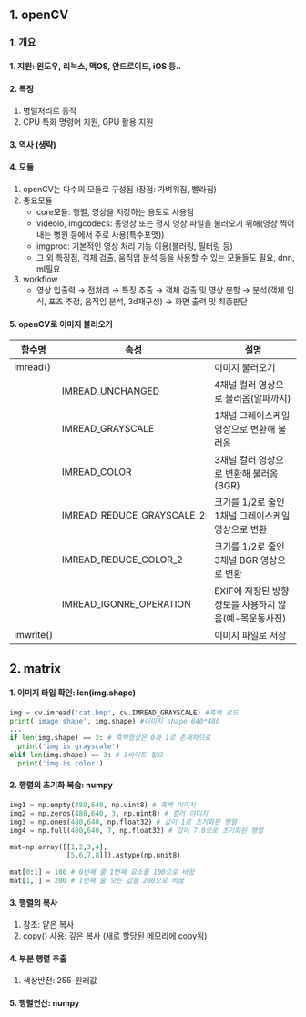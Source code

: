 
## 1. openCV

### 1. 개요
#### 1. 지원: 윈도우, 리눅스, 맥OS, 안드로이드, iOS 등..
#### 2. 특징
  1. 병렬처리로 동작
  2. CPU 특화 명령어 지원, GPU 활용 지원

#### 3. 역사 (생략)
#### 4. 모듈
  1. openCV는 다수의 모듈로 구성됨 (장점: 가벼워짐, 빨라짐)
  2. 중요모듈  
      - core모듈: 행렬, 영상을 저장하는 용도로 사용됨  
      - videoio, imgcodecs: 동영상 또는 정지 영상 파일을 불러오기 위해(영상 찍어내는 병원 등에서 주로 사용(특수포맷))  
      - imgproc: 기본적인 영상 처리 기능 이용(블러링, 필터링 등)  
      - 그 외 특징점, 객체 검출, 움직임 분석 등을 사용할 수 있는 모듈들도 필요, dnn, ml필요  
  3. workflow  
      - 영상 입출력 → 전처리 → 특징 추출 → 객체 검출 및 영상 분할 → 분석(객체 인식, 포즈 추정, 움직임 분석, 3d재구성) → 화면 출력 및 최종판단  

#### 5. openCV로 이미지 불러오기
|함수명|속성|설명|
|----|---|---|
|imread()| | 이미지 불러오기|
| |IMREAD_UNCHANGED | 4채널 컬러 영상으로 불러옴(알파까지)|
| |IMREAD_GRAYSCALE | 1채널 그레이스케일 영상으로 변환해 불러옴|
| |IMREAD_COLOR | 3채널 컬러 영상으로 변환해 불러옴(BGR)|
| |IMREAD_REDUCE_GRAYSCALE_2 | 크기를 1/2로 줄인 1채널 그레이스케일 영상으로 변환|
| |IMREAD_REDUCE_COLOR_2 | 크기를 1/2로 줄인 3채널 BGR 영상으로 변환|
| |IMREAD_IGONRE_OPERATION | EXIF에 저장된 방향 정보를 사용하지 않음(예-목운동사진)|
|imwrite()| |이미지 파일로 저장|


## 2. matrix
#### 1. 이미지 타입 확인: len(img.shape)
```py
img = cv.imread('cat.bmp', cv.IMREAD_GRAYSCALE) #흑백 로드
print('image shape', img.shape) #이미지 shape 640*480
...
if len(img.shape) == 2: # 흑백영상은 0과 1로 존재하므로
  print('img is grayscale')
elif len(img.shape) == 3: # 3바이트 필요
  print('img is color')
```

#### 2. 행렬의 초기화 복습: numpy
```py
img1 = np.empty(480,640, np.uint8) # 흑백 이미지
img2 = np.zeros(480,640, 3, np.uint8) # 컬러 이미지
img3 = np.ones(480,640, np.float32) # 값이 1로 초기화된 행렬
img4 = np.full(480,640, 7, np.float32) # 값이 7.0으로 초기화된 행렬

mat=np.array([[1,2,3,4],
              [5,6,7,8]]).astype(np.unit8)
              
mat[0:1] = 100 # 0번째 줄 1번째 요소를 100으로 바꿈
mat[1,:] = 200 # 1번째 줄 모든 값을 200으로 바꿈

```
#### 3. 행렬의 복사
  1. 참조: 얕은 복사
  2. copy() 사용: 깊은 복사 (새로 할당된 메모리에 copy됨)
  
#### 4. 부분 행렬 추출
  1. 색상반전: 255-원래값
  
#### 5. 행렬연산: numpy
